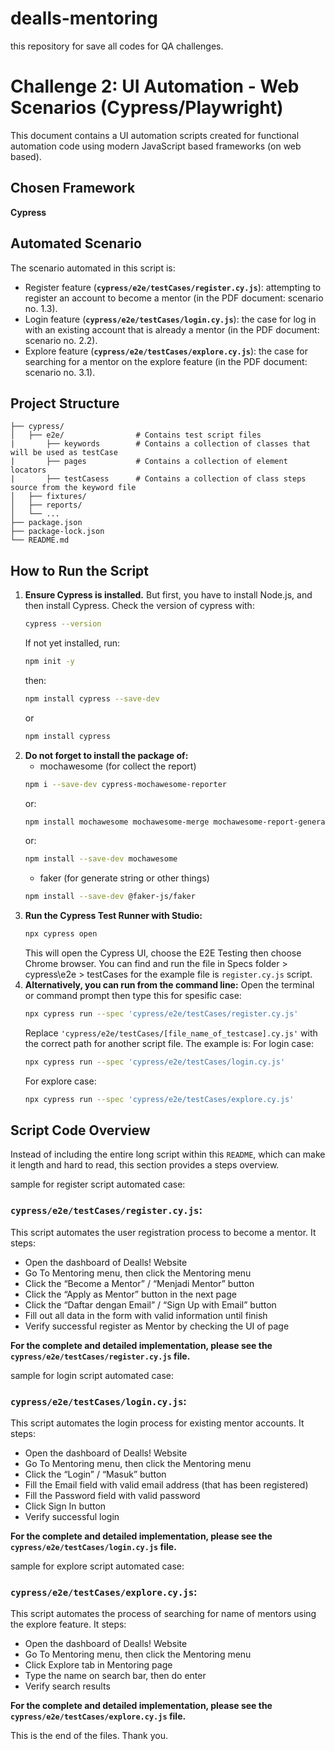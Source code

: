 # dealls-mentoring
this repository for save all codes for QA challenges.

# Challenge 2: UI Automation - Web Scenarios (Cypress/Playwright)

This document contains a UI automation scripts created for functional automation code using modern JavaScript based frameworks (on web based).


## Chosen Framework
**Cypress**

## Automated Scenario
The scenario automated in this script is:
* Register feature (**`cypress/e2e/testCases/register.cy.js`**): attempting to register an account to become a mentor (in the PDF document: scenario no. 1.3).
* Login feature (**`cypress/e2e/testCases/login.cy.js`**): the case for log in with an existing account that is already a mentor (in the PDF document: scenario no. 2.2).
* Explore feature (**`cypress/e2e/testCases/explore.cy.js`**): the case for searching for a mentor on the explore feature (in the PDF document: scenario no. 3.1).


## Project Structure
```
├── cypress/
│   ├── e2e/                # Contains test script files
|       ├── keywords        # Contains a collection of classes that will be used as testCase
|       ├── pages           # Contains a collection of element locators
|       ├── testCasess      # Contains a collection of class steps source from the keyword file
│   ├── fixtures/           
│   ├── reports/            
│   └── ...
├── package.json
├── package-lock.json
└── README.md
```


## How to Run the Script
1.  **Ensure Cypress is installed.** 
    But first, you have to install Node.js, and then install Cypress.
    Check the version of cypress with:
    ```bash
    cypress --version
    ```
    If not yet installed, run:
    ```bash
    npm init -y
    ```
    then:
    ```bash
    npm install cypress --save-dev
    ```
    or
    ```bash
    npm install cypress
    ```
2.  **Do not forget to install the package of:**
    * mochawesome (for collect the report)
    ```bash
    npm i --save-dev cypress-mochawesome-reporter
    ```
    or:
    ```bash
    npm install mochawesome mochawesome-merge mochawesome-report-generator --save-dev
    ```
    or:
    ```bash
    npm install --save-dev mochawesome
    ```
    * faker (for generate string or other things)
    ```bash
    npm install --save-dev @faker-js/faker
    ```
2.  **Run the Cypress Test Runner with Studio:**
    ```bash
    npx cypress open
    ```
    This will open the Cypress UI, choose the E2E Testing then choose Chrome browser.
    You can find and run the file in Specs folder > cypress\e2e > testCases
    for the example file is `register.cy.js` script.
3.  **Alternatively, you can run from the command line:**
    Open the terminal or command prompt then type this for spesific case:
    ```bash
    npx cypress run --spec 'cypress/e2e/testCases/register.cy.js'
    ```
    Replace `'cypress/e2e/testCases/[file_name_of_testcase].cy.js'` with the correct path for another script file. The example is:
    For login case:
    ```bash
    npx cypress run --spec 'cypress/e2e/testCases/login.cy.js'
    ```
    For explore case:
    ```bash
    npx cypress run --spec 'cypress/e2e/testCases/explore.cy.js'
    ```


## Script Code Overview
Instead of including the entire long script within this `README`, which can make it length and hard to read, this section provides a steps overview.

sample for register script automated case:
### `cypress/e2e/testCases/register.cy.js`:

This script automates the user registration process to become a mentor. It steps:
* Open the dashboard of Dealls! Website
*	Go To Mentoring menu, then click the Mentoring menu
*	Click the “Become a Mentor” / “Menjadi Mentor” button
*	Click the “Apply as Mentor” button in the next page
*	Click the “Daftar dengan Email” / “Sign Up with Email” button
*	Fill out all data in the form with valid information until finish
*	Verify successful register as Mentor by checking the UI of page

**For the complete and detailed implementation, please see the `cypress/e2e/testCases/register.cy.js` file.**


sample for login script automated case:
### `cypress/e2e/testCases/login.cy.js`:

This script automates the login process for existing mentor accounts. It steps:
*	Open the dashboard of Dealls! Website
*	Go To Mentoring menu, then click the Mentoring menu
*	Click the “Login” / “Masuk” button
*	Fill the Email field with valid email address (that has been registered)
*	Fill the Password field with valid password
*	Click Sign In button
*	Verify successful login

**For the complete and detailed implementation, please see the `cypress/e2e/testCases/login.cy.js` file.**


sample for explore script automated case:
### `cypress/e2e/testCases/explore.cy.js`:

This script automates the process of searching for name of mentors using the explore feature. It steps:
*	Open the dashboard of Dealls! Website
*	Go To Mentoring menu, then click the Mentoring menu
*	Click Explore tab in Mentoring page
*	Type the name on search bar, then do enter
*	Verify search results

**For the complete and detailed implementation, please see the `cypress/e2e/testCases/explore.cy.js` file.**

This is the end of the files.
Thank you.
